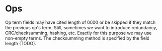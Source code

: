 # Ops

Op term fields may have cited length of 0000 or be skipped if they match the previous op's term. Still, sometimes we want to introduce redundancy, CRC/checksumming, hashing, etc. Exactly for this purpose we may use non-empty terms. The checksumming method is specified by the field length (TODO).